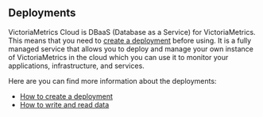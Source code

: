 ## Deployments

VictoriaMetrics Cloud is DBaaS (Database as a Service) for VictoriaMetrics.
This means that you need to [create a deployment](../get-started/quickstart.md#creating-deployments) before using. 
It is a fully managed service that allows you to deploy and manage your own instance of VictoriaMetrics 
in the cloud which you can use it to monitor your applications, infrastructure, and services.

Here are you can find more information about the deployments:

- [How to create a deployment](../get-started/quickstart.md#creating-deployments)
- [How to write and read data](./access-tokens.md)
